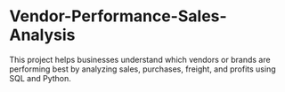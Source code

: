 # Vendor-Performance-Sales-Analysis
This project helps businesses understand which vendors or brands are performing best by analyzing sales, purchases, freight, and profits using SQL and Python.
